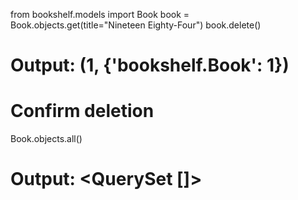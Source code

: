 from bookshelf.models import Book
book = Book.objects.get(title="Nineteen Eighty-Four")
book.delete()
# Output: (1, {'bookshelf.Book': 1})

# Confirm deletion
Book.objects.all()
# Output: <QuerySet []>
